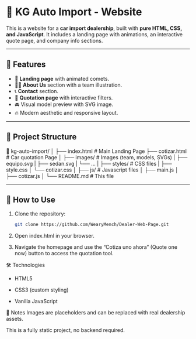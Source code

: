 # 🚗 KG Auto Import - Website

This is a website for a **car import dealership**, built with **pure HTML, CSS, and JavaScript**. It includes a landing page with animations, an interactive quote page, and company info sections.

---

## 🧩 Features

- 🎯 **Landing page** with animated comets.
- 🧑‍💼 **About Us** section with a team illustration.
- 📞 **Contact** section.
- 💸 **Quotation page** with interactive filters.
- 🚘 Visual model preview with SVG image.
- 🔥 Modern aesthetic and responsive layout.

---

## 📁 Project Structure

📂 kg-auto-import/
│
├── index.html           # Main Landing Page
├── cotizar.html         # Car quotation Page
│
├── images/              # Images (team, models, SVGs)
|  ├── equipo.svg
|  ├── sedan.svg
|  └── ...
|
├──  styles/             # CSS files
|    ├── style.css
│    └── cotizar.css
│
├── js/                  # Javascript files
│   ├── main.js
│   ├── cotizar.js
│
└── README.md            # This file

---

## 🚀 How to Use

1. Clone the repository:
   ```bash
   git clone https://github.com/WearyMench/Dealer-Web-Page.git
   
2. Open index.html in your browser.

3. Navigate the homepage and use the “Cotiza uno ahora” (Quote one now) button to access the quotation tool.

🛠️ Technologies

- HTML5

- CSS3 (custom styling)

- Vanilla JavaScript


📌 Notes
Images are placeholders and can be replaced with real dealership assets.

This is a fully static project, no backend required.

